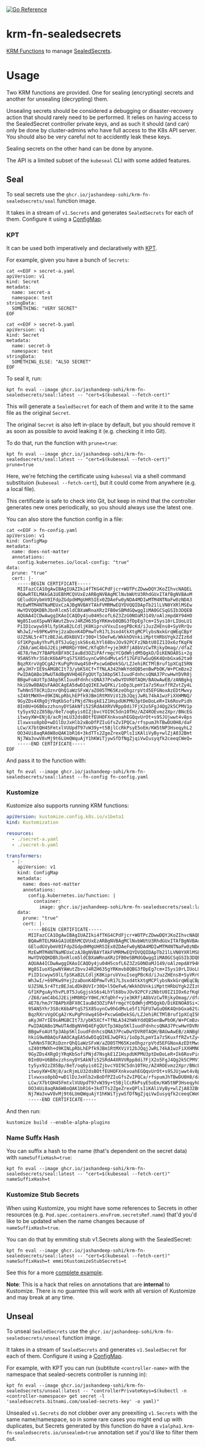 [![Go Reference](https://pkg.go.dev/badge/github.com/jashandeep-sohi/krm-fn-sealedsecrets.svg)](https://pkg.go.dev/github.com/jashandeep-sohi/krm-fn-sealedsecrets)

# krm-fn-sealedsecrets

[KRM Functions](https://github.com/kubernetes-sigs/kustomize/blob/master/cmd/config/docs/api-conventions/functions-spec.md)
to manage [SealedSecrets](https://github.com/bitnami-labs/sealed-secrets).

# Usage

Two KRM functions are provided. One for sealing (encrypting) secrets and
another for unsealing (decrypting) them.

Unsealing secrets should be considered a debugging or disaster-recovery action that 
should rarely need to be performed. It relies on having access to the SealedSecret
controller private keys, and as such it should (and can) only be done by cluster-admins
who have full access to the K8s API server. You should also be very careful not
to accidently leak these keys.

Sealing secrets on the other hand can be done by anyone.

The API is a limited subset of the `kubeseal` CLI with some added features.

## Seal

To seal secrets use the `ghcr.io/jashandeep-sohi/krm-fn-sealedsecrets/seal` function image.

It takes in a stream of `v1.Secrets` and generates `SealedSecrets` for each of them.
Configure it using a [ConfigMap]().

### KPT

It can be used both imperatively and declaratively with [KPT](https://kpt.dev/).

For example, given you have a bunch of `Secrets`:

```shell
cat <<EOF > secret-a.yaml
apiVersion: v1
kind: Secret
metadata:
  name: secret-a
  namespace: test
stringData:
  SOMETHING: "VERY SECRET"
EOF

cat <<EOF > secret-b.yaml
apiVersion: v1
kind: Secret
metadata:
  name: secret-b
  namespace: test
stringData:
  SOMETHING_ELSE: "ALSO SECRET"
EOF
```

To seal it, run:

```shell
kpt fn eval --image ghcr.io/jashandeep-sohi/krm-fn-sealedsecrets/seal:latest -- "cert=$(kubeseal --fetch-cert)"
```

This will generate a `SealedSecret` for each of them and write it to the same file
as the original `Secret`.

The original `Secret` is also left in-place by default, but you should remove
it as soon as possible to avoid leaking it (e.g. checking it into Git).

To do that, run the function with `prune=true`:

```shell
kpt fn eval --image ghcr.io/jashandeep-sohi/krm-fn-sealedsecrets/seal:latest -- "cert=$(kubeseal --fetch-cert)" prune=true
```

Here, we're fetching the certificate using `kubeseal` via a shell command
substituion (`kubeseal --fetch-cert`), but it could come from anywhere (e.g. a local file).

This certificate is safe to check into Git, but keep in mind that the controller
generates new ones periodically, so you should always use the latest one.

You can also store the function config in a file:

```shell
cat <<EOF > fn-config.yaml
apiVersion: v1
kind: ConfigMap
metadata:
  name: does-not-matter
  annotations:
    config.kubernetes.io/local-config: "true"
data:
  prune: "true"
  cert: |-
    -----BEGIN CERTIFICATE-----
    MIIFazCCA1OgAwIBAgIUAZIki4fTKG4CPdFjcr+WOTPcZDwwDQYJKoZIhvcNAQEL
    BQAwRTELMAkGA1UEBhMCQVUxEzARBgNVBAgMClNvbWUtU3RhdGUxITAfBgNVBAoM
    GEludGVybmV0IFdpZGdpdHMgUHR5IEx0ZDAeFw0yNDA4MDIwMTM4NTNaFw0zNDA3
    MzEwMTM4NTNaMEUxCzAJBgNVBAYTAkFVMRMwEQYDVQQIDApTb21lLVN0YXRlMSEw
    HwYDVQQKDBhJbnRlcm5ldCBXaWRnaXRzIFB0eSBMdGQwggIiMA0GCSqGSIb3DQEB
    AQUAA4ICDwAwggIKAoICAQDy4ju04H5cofL6Z3ZzG0NOaMJ149/oAlzmpdAY94HO
    Wg8SIuoXSpwNYAWutZbvvJ4RZH635gYRKmvb8QBG3fDpEg7cm+I5ys10rLIUoLU1
    PiID1cwywS9lLfpSKaB2LCdljK8KipruVVxuIsegPBcKd/iJuzZHEns8+SyVRrQv
    WhJwI/+69PKw9Yej2zaDonK4DPmwTvR17L3sxd4tkXtgMCPlybsNxkGrqWEqCBpY
    UJZSNL5r4TtzBEJaLdDkBUVIr30Q+l5OeFw6/WkkhDVnkiiMpttHRbUYgk2ZIz6d
    Gf1KPguAyYhvPL0T5JuGgjskS6s4LhYl68bvJOv92PCFz2NbtU0IZ1IOx6zfKqFN
    /Z68/amC4bGJ2EijHM8RQrY0HC/KfqDhf+yje3KRfjA8bVzCwTRjkyOmag//dfaZ
    4E78/hmJY7BAPbXBFX0CIauBd3OZiPAfrmgcYCQdWhjdM5QgkD/DiKENOA8Si+2g
    95AN5Yhr3S8cK6bAPtqS7SX85uynCw9hGdMvLe5f17GFU7wGuQ6K4QnbGxa62ta0
    BqzRXrvVgOCgA2rKuPgPnVwq4S0+PxcwGmDekSG/LZJehiRCTMlBruf1pXCqI5RN
    aKyJH7rIE9sAMGBCIt73/ybK5XCf+TfNLA342hWkYddQB5enBwPbOK/W+PCmBze2
    PwIDAQABo1MwUTAdBgNVHQ4EFgQUtTp3Abp5KlIuudFdnhcsQNA37PcwHwYDVR0j
    BBgwFoAUtTp3Abp5KlIuudFdnhcsQNA37PcwDwYDVR0TAQH/BAUwAwEB/zANBgkq
    hkiG9w0BAQsFAAOCAgEA5dwDIqQIKEJwQFKi/1oDp3LpmYIa7z5KuxffRZvtZy4L
    TwhNn5T8CRiDznrQhQ1aWzSFxW/aZO05TM65KzeOhgzrpVtd5EFGNoxAzEDtMwxy
    sZ40tMWXh+d9KINLpRbLhEPfk9JBm1RtMXViV12bJQqjJwRL74kA1wzFiXXHMNQ/
    9GyZDs4XRgOjYRqKbSofiPNjd7NsgkE1Z1HspdUKPMU3ptDeDoLeR+Ik6RovPidh
    0In0U+U6B0xzzhsnyDYSAkNfi52SRdA4XRVVRpp8di7FjX2o5FgJ4Qg2k5CPMV1p
    ty5yx92zZ85Bp/8eT/oq6yis0IZjbvcYOI9C5dn10THz/AZ4ROEvmz2Xpr/BNcEG
    itwoyXW+ENj8/acRjmLU32dsBOtfEUHOFXnkvoahEGQqvUrOt+s9SJUjwwt4v8ps
    Ilxwxso8pbD+wD1lDzJxHlb2xBoDfPZIuGfsZvIPQCa/rfspumJhTBwDU0H8/daF
    LCw/X7btQH45FmtxlVUUpdT97vW39y+t5BjlCcRkPsyE5oEm/KW5tNP3HseqyhL2
    OO34Ui8aqRA6W8oQAK1bR16+3kdTTs2ZgeZrexQPlsIiKAliVyBy+wlZjA832Bmt
    Nj7Wa3vwV8vMj9t6LUmQWquAjY1hKWiTjywSfDfNgZjqiVwIusyqfk2ceeqCWeQ=
    -----END CERTIFICATE-----
EOF
```

And pass it to the function with:

```shell
kpt fn eval --image ghcr.io/jashandeep-sohi/krm-fn-sealedsecrets/seal:latest --fn-config fn-config.yaml
```

### Kustomize

Kustomize also supports running KRM functions:

```yaml
apiVersion: kustomize.config.k8s.io/v1beta1
kind: Kustomization

resources:
  - ./secret-a.yaml
  - ./secret-b.yaml

transformers:
  - |-
    apiVersion: v1
    kind: ConfigMap
    metadata:
      name: does-not-matter
      annotations:
        config.kubernetes.io/function: |
          container:
            image: ghcr.io/jashandeep-sohi/krm-fn-sealedsecrets/seal:latest
    data:
      prune: "true"
      cert: |-
        -----BEGIN CERTIFICATE-----
        MIIFazCCA1OgAwIBAgIUAZIki4fTKG4CPdFjcr+WOTPcZDwwDQYJKoZIhvcNAQEL
        BQAwRTELMAkGA1UEBhMCQVUxEzARBgNVBAgMClNvbWUtU3RhdGUxITAfBgNVBAoM
        GEludGVybmV0IFdpZGdpdHMgUHR5IEx0ZDAeFw0yNDA4MDIwMTM4NTNaFw0zNDA3
        MzEwMTM4NTNaMEUxCzAJBgNVBAYTAkFVMRMwEQYDVQQIDApTb21lLVN0YXRlMSEw
        HwYDVQQKDBhJbnRlcm5ldCBXaWRnaXRzIFB0eSBMdGQwggIiMA0GCSqGSIb3DQEB
        AQUAA4ICDwAwggIKAoICAQDy4ju04H5cofL6Z3ZzG0NOaMJ149/oAlzmpdAY94HO
        Wg8SIuoXSpwNYAWutZbvvJ4RZH635gYRKmvb8QBG3fDpEg7cm+I5ys10rLIUoLU1
        PiID1cwywS9lLfpSKaB2LCdljK8KipruVVxuIsegPBcKd/iJuzZHEns8+SyVRrQv
        WhJwI/+69PKw9Yej2zaDonK4DPmwTvR17L3sxd4tkXtgMCPlybsNxkGrqWEqCBpY
        UJZSNL5r4TtzBEJaLdDkBUVIr30Q+l5OeFw6/WkkhDVnkiiMpttHRbUYgk2ZIz6d
        Gf1KPguAyYhvPL0T5JuGgjskS6s4LhYl68bvJOv92PCFz2NbtU0IZ1IOx6zfKqFN
        /Z68/amC4bGJ2EijHM8RQrY0HC/KfqDhf+yje3KRfjA8bVzCwTRjkyOmag//dfaZ
        4E78/hmJY7BAPbXBFX0CIauBd3OZiPAfrmgcYCQdWhjdM5QgkD/DiKENOA8Si+2g
        95AN5Yhr3S8cK6bAPtqS7SX85uynCw9hGdMvLe5f17GFU7wGuQ6K4QnbGxa62ta0
        BqzRXrvVgOCgA2rKuPgPnVwq4S0+PxcwGmDekSG/LZJehiRCTMlBruf1pXCqI5RN
        aKyJH7rIE9sAMGBCIt73/ybK5XCf+TfNLA342hWkYddQB5enBwPbOK/W+PCmBze2
        PwIDAQABo1MwUTAdBgNVHQ4EFgQUtTp3Abp5KlIuudFdnhcsQNA37PcwHwYDVR0j
        BBgwFoAUtTp3Abp5KlIuudFdnhcsQNA37PcwDwYDVR0TAQH/BAUwAwEB/zANBgkq
        hkiG9w0BAQsFAAOCAgEA5dwDIqQIKEJwQFKi/1oDp3LpmYIa7z5KuxffRZvtZy4L
        TwhNn5T8CRiDznrQhQ1aWzSFxW/aZO05TM65KzeOhgzrpVtd5EFGNoxAzEDtMwxy
        sZ40tMWXh+d9KINLpRbLhEPfk9JBm1RtMXViV12bJQqjJwRL74kA1wzFiXXHMNQ/
        9GyZDs4XRgOjYRqKbSofiPNjd7NsgkE1Z1HspdUKPMU3ptDeDoLeR+Ik6RovPidh
        0In0U+U6B0xzzhsnyDYSAkNfi52SRdA4XRVVRpp8di7FjX2o5FgJ4Qg2k5CPMV1p
        ty5yx92zZ85Bp/8eT/oq6yis0IZjbvcYOI9C5dn10THz/AZ4ROEvmz2Xpr/BNcEG
        itwoyXW+ENj8/acRjmLU32dsBOtfEUHOFXnkvoahEGQqvUrOt+s9SJUjwwt4v8ps
        Ilxwxso8pbD+wD1lDzJxHlb2xBoDfPZIuGfsZvIPQCa/rfspumJhTBwDU0H8/daF
        LCw/X7btQH45FmtxlVUUpdT97vW39y+t5BjlCcRkPsyE5oEm/KW5tNP3HseqyhL2
        OO34Ui8aqRA6W8oQAK1bR16+3kdTTs2ZgeZrexQPlsIiKAliVyBy+wlZjA832Bmt
        Nj7Wa3vwV8vMj9t6LUmQWquAjY1hKWiTjywSfDfNgZjqiVwIusyqfk2ceeqCWeQ=
        -----END CERTIFICATE-----
```

And then run:

```shell
kustomize build --enable-alpha-plugins
```

### Name Suffx Hash

You can suffix a hash to the name (that's dependent on the secret data) with `nameSuffixHash=true`:

```shell
kpt fn eval --image ghcr.io/jashandeep-sohi/krm-fn-sealedsecrets/seal:latest -- "cert=$(kubeseal --fetch-cert)" nameSuffixHash=t
```

### Kustomize Stub Secrets

When using Kustomize, you might have some references to Secrets in other
resources (e.g. `Pod.spec.containers.envFrom.secretsRef.name`) that'd you'd like to
be updated when the name changes because of `nameSuffixHash=true`.

You can do that by emmiting stub v1.Secrets along with the SealedSecret:

```shell
kpt fn eval --image ghcr.io/jashandeep-sohi/krm-fn-sealedsecrets/seal:latest -- "cert=$(kubeseal --fetch-cert)" nameSuffixHash=t emmitKustomizeStubSecrets=t
```

See this for a more [complete example]().

**Note**: This is a hack that relies on annotations that are **internal** to Kustomize. There is no guarntee this will work with all version of Kustomize and may break at any time.

## Unseal

To unseal `SealedSecrets` use the `ghcr.io/jashandeep-sohi/krm-fn-sealedsecrets/unseal` function image.

It takes in a stream of `SealedSecrets` and generates `v1.SealedSecret` for each of them.
Configure it using a [ConfigMap]().


For example, with KPT you can run (subtitute `<controller-name>` with the namespace that sealed-secrets controller is running in):

```shell
kpt fn eval --image ghcr.io/jashandeep-sohi/krm-fn-sealedsecrets/unseal:latest -- "controllerPrivateKeys=$(kubectl -n <controller-namespace> get secret -l 'sealedsecrets.bitnami.com/sealed-secrets-key' -o yaml)"
```

Unsealed `v1.Secrets` do not clobber over any preexiting `v1.Secrets` with the same name/namespace,
so in some rare cases you might end up with duplicates, but Secrets generated by this function do have a
`v1alpha1.krm-fn-sealedsecrets.io/unsealed=true` annotation set if you'd like to filter them out.
